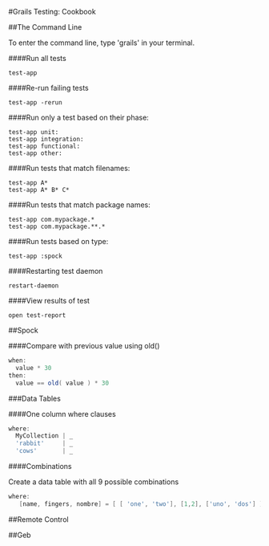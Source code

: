 #Grails Testing: Cookbook

##The Command Line

To enter the command line, type 'grails' in your terminal. 

####Run all tests
```
test-app
```

####Re-run failing tests
```
test-app -rerun
```

####Run only a test based on their phase:
```
test-app unit:
test-app integration:
test-app functional:
test-app other:
```

####Run tests that match filenames:
```
test-app A*
test-app A* B* C*
```

####Run tests that match package names:
```
test-app com.mypackage.*
test-app com.mypackage.**.*
```

####Run tests based on type:
```
test-app :spock
```

####Restarting test daemon
```
restart-daemon
```

####View results of test
```
open test-report
```

##Spock 

####Compare with previous value using old()

```groovy
when: 
  value * 30
then:
  value == old( value ) * 30
```

###Data Tables

####One column where clauses
```groovy
where:
  MyCollection | _
  'rabbit'     | _
  'cows'       | _
```

####Combinations 

Create a data table with all 9 possible combinations

```groovy
where:
   [name, fingers, nombre] = [ [ 'one', 'two'], [1,2], ['uno', 'dos'] ].combinations()
```

##Remote Control

##Geb
